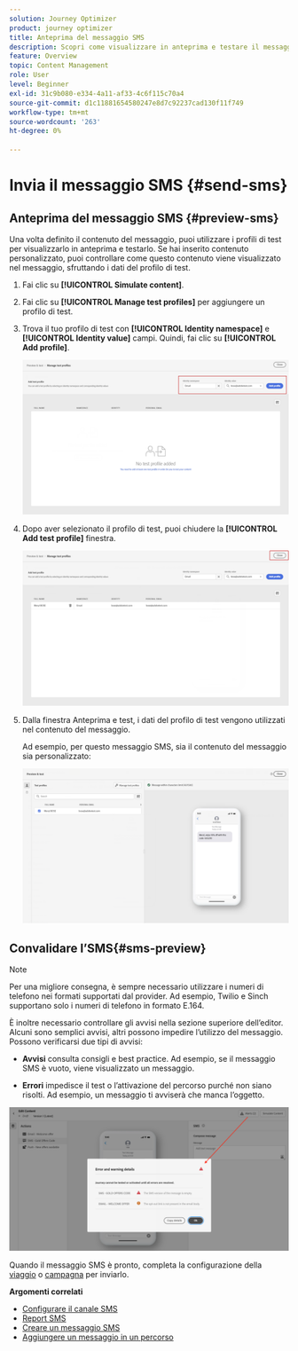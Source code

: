 ```yaml
---
solution: Journey Optimizer
product: journey optimizer
title: Anteprima del messaggio SMS
description: Scopri come visualizzare in anteprima e testare il messaggio SMS in Journey Optimizer
feature: Overview
topic: Content Management
role: User
level: Beginner
exl-id: 31c9b080-e334-4a11-af33-4c6f115c70a4
source-git-commit: d1c11881654580247e8d7c92237cad130f11f749
workflow-type: tm+mt
source-wordcount: '263'
ht-degree: 0%

---
```


# Invia il messaggio SMS {#send-sms}

## Anteprima del messaggio SMS {#preview-sms}

Una volta definito il contenuto del messaggio, puoi utilizzare i profili di test per visualizzarlo in anteprima e testarlo. Se hai inserito contenuto personalizzato, puoi controllare come questo contenuto viene visualizzato nel messaggio, sfruttando i dati del profilo di test.

1. Fai clic su **[!UICONTROL Simulate content]**.

1. Fai clic su **[!UICONTROL Manage test profiles]** per aggiungere un profilo di test.

1. Trova il tuo profilo di test con **[!UICONTROL Identity namespace]** e **[!UICONTROL Identity value]** campi. Quindi, fai clic su **[!UICONTROL Add profile]**.

   ![](assets/sms_preview_3.png)

1. Dopo aver selezionato il profilo di test, puoi chiudere la **[!UICONTROL Add test profile]** finestra.

   ![](assets/sms_preview_1.png)

1. Dalla finestra Anteprima e test, i dati del profilo di test vengono utilizzati nel contenuto del messaggio.

   Ad esempio, per questo messaggio SMS, sia il contenuto del messaggio sia personalizzato:

   ![](assets/sms_preview_2.png)

## Convalidare l’SMS{#sms-preview}

>[!NOTE]
>
> Per una migliore consegna, è sempre necessario utilizzare i numeri di telefono nei formati supportati dal provider. Ad esempio, Twilio e Sinch supportano solo i numeri di telefono in formato E.164.

È inoltre necessario controllare gli avvisi nella sezione superiore dell’editor.  Alcuni sono semplici avvisi, altri possono impedire l’utilizzo del messaggio. Possono verificarsi due tipi di avvisi:

* **Avvisi** consulta consigli e best practice. Ad esempio, se il messaggio SMS è vuoto, viene visualizzato un messaggio.

* **Errori** impedisce il test o l’attivazione del percorso purché non siano risolti. Ad esempio, un messaggio ti avviserà che manca l’oggetto.

![](assets/sms-alert-button.png)

Quando il messaggio SMS è pronto, completa la configurazione della [viaggio](../building-journeys/journey-gs.md) o [campagna](../campaigns/create-campaign.md) per inviarlo.

**Argomenti correlati**

* [Configurare il canale SMS](sms-configuration.md)
* [Report SMS](../reports/journey-global-report.md#sms-global)
* [Creare un messaggio SMS](create-sms.md)
* [Aggiungere un messaggio in un percorso](../building-journeys/journeys-message.md)

